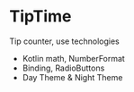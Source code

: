 # TipTime
Tip counter, use technologies
* Kotlin math, NumberFormat
* Binding, RadioButtons
* Day Theme & Night Theme
